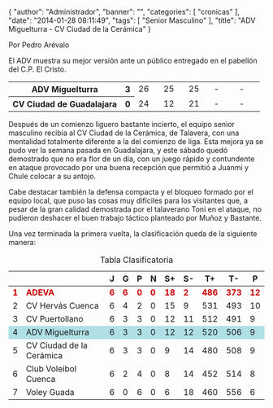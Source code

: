 {
  "author": "Administrador", 
  "banner": "", 
  "categories": [
    "cronicas"
  ], 
  "date": "2014-01-28 08:11:49", 
  "tags": [
    "Senior Masculino"
  ], 
  "title": "ADV Miguelturra - CV Ciudad de la Cerámica"
}

Por Pedro Arévalo

El ADV muestra su mejor versión ante un público entregado en el pabellón del C.P. El Cristo. 

<table>
  <tr>
    <th>ADV Miguelturra</th><th>3</th>
    <td width="10%">26</td>
    <td width="10%">25</td>
    <td width="10%">25</td>
    <td width="10%">-</td>
    <td width="10%">-</td>
  </tr>
  <tr>
    <th width="*">CV Ciudad de Guadalajara</th><th>0</th>
    <td width="10%">24</td>
    <td width="10%">12</td>
    <td width="10%">21</td>
    <td width="10%">-</td>
    <td width="10%">-</td>
  </tr>
</table>


Después de un comienzo liguero bastante incierto, el equipo senior masculino recibía al CV Ciudad de la Cerámica, de Talavera, con una mentalidad totalmente diferente a la del comienzo de liga. Esta mejora ya se pudo ver la semana pasada en Guadalajara, y este sábado quedó demostrado que no era flor de un día, con un juego rápido y contundente en ataque provocado por una buena recepción que permitió a Juanmi y Chule colocar a su antojo.

Cabe destacar también la defensa compacta y el bloqueo formado por el equipo local, que puso las cosas muy difíciles para los visitantes que, a pesar de la gran calidad demostrada por el talaverano Toni en el ataque, no pudieron deshacer el buen trabajo táctico planteado por Muñoz y Bastante.

Una vez terminada la primera vuelta, la clasificación queda de la siguiente manera:

<table class="clasificacion" cellpadding="3" cellspacing="3">
<caption>Tabla Clasificatoria</caption>
<thead><tr>
<th class="orden"></th>
<th class="equipos"></th>
<th class="num2">J</th>
<th class="num2">G</th>
<th class="num2">P</th>
<th class="num2">N</th>
<th class="num4">S+</th>
<th class="num4">S-</th>
<th class="num4">T+</th>
<th class="num4">T-</th>
<th class="num2">P</th></tr></thead>
<tbody>
<tr style="color: #c00; font-weight: bold;">
<td>1</td>
			<td class="equipos">ADEVA</td> 
			<td class="num2">6</td> 
			<td class="num2">6</td> 
			<td class="num2">0</td> 
			<td class="num2">0</td> 
			<td class="num4">18</td> 
			<td class="num4">2</td> 
			<td class="num4">486</td> 
			<td class="num4">373</td> 
			<td class="num2">12</td></tr><tr>
<td class="num2">2</td>
			<td class="equipos">CV Hervás Cuenca</td> 
			<td class="num2">6</td> 
			<td class="num2">4</td> 
			<td class="num2">2</td> 
			<td class="num2">0</td> 
			<td class="num4">15</td> 
			<td class="num4">9</td> 
			<td class="num4">531</td> 
			<td class="num4">493</td> 
			<td class="num2">10</td></tr><tr>
<td class="num2">3</td>
			<td class="equipos">CV Puertollano</td> 
			<td class="num2">6</td> 
			<td class="num2">3</td> 
			<td class="num2">3</td> 
			<td class="num2">0</td> 
			<td class="num4">12</td> 
			<td class="num4">11</td> 
			<td class="num4">512</td> 
			<td class="num4">491</td> 
			<td class="num2">9</td></tr><tr bgcolor="powderblue">
<td>4</td>
			<td class="equipos">ADV Miguelturra</td> 
			<td class="num2">6</td> 
			<td class="num2">3</td> 
			<td class="num2">3</td> 
			<td class="num2">0</td> 
			<td class="num4">12</td> 
			<td class="num4">12</td> 
			<td class="num4">520</td> 
			<td class="num4">506</td> 
			<td class="num2">9</td></tr><tr>
<td class="num2">5</td>
			<td class="equipos">CV Ciudad de la Cerámica</td> 
			<td class="num2">6</td> 
			<td class="num2">3</td> 
			<td class="num2">3</td> 
			<td class="num2">0</td> 
			<td class="num4">9</td> 
			<td class="num4">14</td> 
			<td class="num4">480</td> 
			<td class="num4">508</td> 
			<td class="num2">9</td></tr><tr>
<td class="num2">6</td>
			<td class="equipos">Club Voleibol Cuenca</td> 
			<td class="num2">6</td> 
			<td class="num2">2</td> 
			<td class="num2">4</td> 
			<td class="num2">0</td> 
			<td class="num4">8</td> 
			<td class="num4">14</td> 
			<td class="num4">452</td> 
			<td class="num4">514</td> 
			<td class="num2">8</td></tr><tr>
<td class="num2">7</td>
			<td class="equipos">Voley Guada</td> 
			<td class="num2">6</td> 
			<td class="num2">0</td> 
			<td class="num2">6</td> 
			<td class="num2">0</td> 
			<td class="num4">6</td> 
			<td class="num4">18</td> 
			<td class="num4">460</td> 
			<td class="num4">556</td> 
			<td class="num2">6</td></tr></tbody></table>

